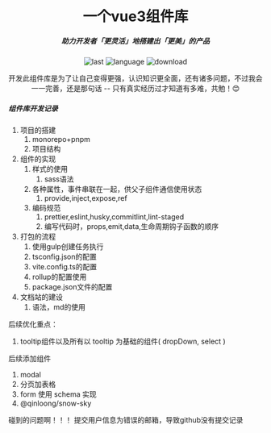 <h1 align="center">一个vue3组件库</h1>

<h5 align="center">助力开发者「更灵活」地搭建出「更美」的产品</h5>

<div align="center">

![last](https://img.shields.io/github/last-commit/jeff-jayden/open-design)
![language](https://img.shields.io/github/languages/top/jeff-jayden/open-design)
![download](https://img.shields.io/npm/dw/%40jeff-jayden%2Fopen-design)
</div>

[//]: # (# 笔记)

<div align="center">开发此组件库是为了让自己变得更强，认识知识更全面，还有诸多问题，不过我会一一完善，还是那句话 -- 只有真实经历过才知道有多难，共勉！😊</div>


[//]: # (1. 通过css更改样式 用类名选择器指定 css基础要扎实)

[//]: # (2. 动态绑定类名 使用js控制类名的true或false)

[//]: # (3. 用js编写功能，比如事件，属性 各种钩子函数)

[//]: # (4. 用到的技术栈 ts、vite、vue3)

[//]: #
[//]: # (步骤)

##### 组件库开发记录

1. 项目的搭建
   1. monorepo+pnpm
   2. 项目结构
2. 组件的实现
   1. 样式的使用
      1. sass语法
   2. 各种属性，事件串联在一起，供父子组件通信使用状态
      1. provide,inject,expose,ref
   3. 编码规范
      1. prettier,eslint,husky,commitlint,lint-staged
      2. 编写代码时，props,emit,data,生命周期钩子函数的顺序
3. 打包的流程
   1. 使用gulp创建任务执行
   2. tsconfig.json的配置
   3. vite.config.ts的配置
   4. rollup的配置使用
   5. package.json文件的配置
4. 文档站的建设
   1. 语法，md的使用

后续优化重点：
1. tooltip组件以及所有以 tooltip 为基础的组件( dropDown, select  )

后续添加组件
1. modal
2. 分页加表格
3. form 使用 schema 实现
4. @qinloong/snow-sky


碰到的问题啊！！！
提交用户信息为错误的邮箱，导致github没有提交记录
